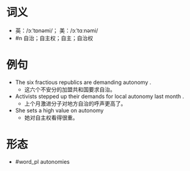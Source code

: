 # 词义
- 英：/ɔːˈtɒnəmi/； 美：/ɔːˈtɑːnəmi/
- #n 自治；自主权；自主；自治权
# 例句
- The six fractious republics are demanding autonomy .
	- 这六个不安分的加盟共和国要求自治。
- Activists stepped up their demands for local autonomy last month .
	- 上个月激进分子对地方自治的呼声更高了。
- She sets a high value on autonomy
	- 她对自主权看得很重。
# 形态
- #word_pl autonomies
